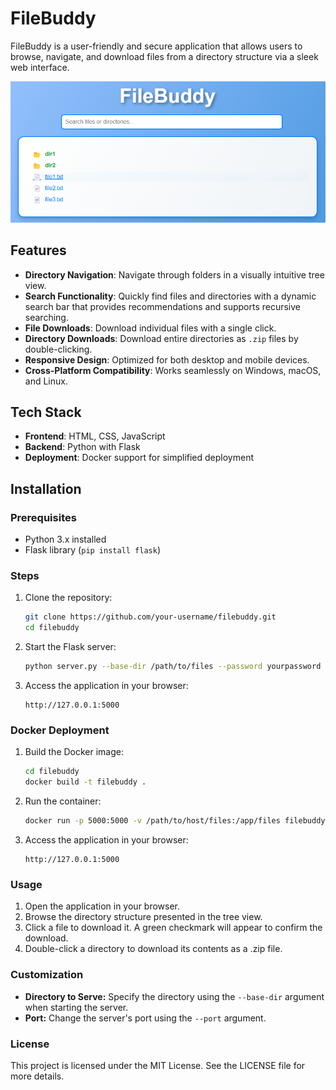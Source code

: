 # FileBuddy

FileBuddy is a user-friendly and secure application that allows users to browse, navigate, and download files from a directory structure via a sleek web interface.

![alt text](res/image.png)

## Features

- **Directory Navigation**: Navigate through folders in a visually intuitive tree view.
- **Search Functionality**: Quickly find files and directories with a dynamic search bar that provides recommendations and supports recursive searching.
- **File Downloads**: Download individual files with a single click.
- **Directory Downloads**: Download entire directories as `.zip` files by double-clicking.
- **Responsive Design**: Optimized for both desktop and mobile devices.
- **Cross-Platform Compatibility**: Works seamlessly on Windows, macOS, and Linux.

## Tech Stack

- **Frontend**: HTML, CSS, JavaScript
- **Backend**: Python with Flask
- **Deployment**: Docker support for simplified deployment

## Installation

### Prerequisites

- Python 3.x installed
- Flask library (`pip install flask`)

### Steps

1. Clone the repository:
    ```bash
    git clone https://github.com/your-username/filebuddy.git
    cd filebuddy
    ```
2. Start the Flask server:
    ```bash
    python server.py --base-dir /path/to/files --password yourpassword
    ```
3. Access the application in your browser:
    ```plaintext
    http://127.0.0.1:5000
    ```

### Docker Deployment

1. Build the Docker image:
    ```bash
    cd filebuddy
    docker build -t filebuddy .
    ```
2. Run the container:
    ```bash
    docker run -p 5000:5000 -v /path/to/host/files:/app/files filebuddy
    ```
3. Access the application in your browser:
    ```plaintext
    http://127.0.0.1:5000
    ```

### Usage

1. Open the application in your browser.
2. Browse the directory structure presented in the tree view.
3. Click a file to download it. A green checkmark will appear to confirm the download.
4. Double-click a directory to download its contents as a .zip file.

### Customization
* **Directory to Serve:** Specify the directory using the ```--base-dir``` argument when starting the server.
* **Port:** Change the server's port using the ```--port``` argument.

### License
This project is licensed under the MIT License. See the LICENSE file for more details.
